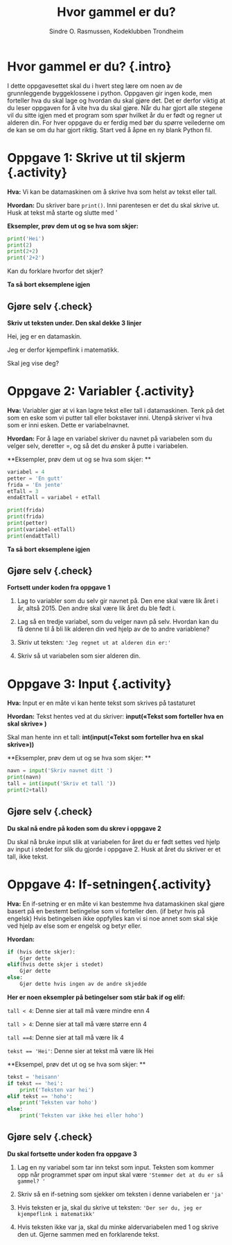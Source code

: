 ﻿---
title: Hvor gammel er du?
level: 2
author: Sindre O. Rasmussen, Kodeklubben Trondheim
---

# Hvor gammel er du? {.intro}
I dette oppgavesettet skal du i hvert steg lære om noen av de grunnleggende byggeklossene i python. Oppgaven gir ingen kode, men forteller hva du skal lage og hvordan du skal gjøre det. Det er derfor viktig at du leser oppgaven for å vite hva du skal gjøre. Når du har gjort alle stegene vil du sitte igjen med et program som spør hvilket år du er født og regner ut alderen din. For hver oppgave du er ferdig med bør du spørre veilederne om de kan se om du har gjort riktig. Start ved å åpne en ny blank Python fil.

# Oppgave 1: Skrive ut til skjerm {.activity}
**Hva:** Vi kan be datamaskinen om å skrive hva som helst av tekst eller tall.

**Hvordan:** Du skriver bare `print()`. Inni parentesen er det du skal skrive ut. Husk at tekst må starte og slutte med ' 

**Eksempler, prøv dem ut og se hva som skjer:**
```python
print('Hei')
print(2)
print(2+2)
print('2+2')
```
Kan du forklare hvorfor det skjer?

**Ta så bort eksemplene igjen**

## Gjøre selv {.check} 
**Skriv ut teksten under. Den skal dekke 3 linjer**

Hei, jeg er en datamaskin.

Jeg er derfor kjempeflink i matematikk.

Skal jeg vise deg?

# Oppgave 2: Variabler {.activity}
**Hva:** Variabler gjør at vi kan lagre tekst eller tall i datamaskinen. Tenk på det som en eske som vi putter tall eller bokstaver inni. Utenpå skriver vi hva som er inni esken. Dette er variabelnavnet.

**Hvordan:** For å lage en variabel skriver du navnet på variabelen som du velger selv, deretter =, og så det du ønsker å putte i variabelen.

**Eksempler, prøv dem ut og se hva som skjer: **
```python
variabel = 4
petter = 'En gutt'
frida = 'En jente'
etTall = 3
endaEtTall = variabel + etTall

print(frida)
print(frida)
print(petter)
print(variabel-etTall)
print(endaEtTall)
```
**Ta så bort eksemplene igjen**

## Gjøre selv {.check} 
**Fortsett under koden fra oppgave 1**

1. Lag to variabler som du selv gir navnet på. Den ene skal være lik året i år, altså 2015. Den andre skal være lik året du ble født i. 

2. Lag så en tredje variabel, som du velger navn på selv. Hvordan kan du få denne til å bli lik alderen din ved hjelp av de to andre variablene?

3. Skriv ut teksten: `'Jeg regnet ut at alderen din er:'`

4. Skriv så ut variabelen som sier alderen din.

# Oppgave 3: Input {.activity}
**Hva:** Input er en måte vi kan hente tekst som skrives på tastaturet

**Hvordan:** 
Tekst hentes ved at du skriver: **input(«Tekst som forteller hva en skal skrive» )**

Skal man hente inn et tall: **int(input(«Tekst som forteller hva en skal skrive»))**

**Eksempler, prøv dem ut og se hva som skjer: **
```python
navn = input('Skriv navnet ditt ')
print(navn)
tall = int(input('Skriv et tall '))
print(2+tall)
```

## Gjøre selv {.check}
**Du skal nå endre på koden som du skrev i oppgave 2**

Du skal nå bruke input slik at variabelen for året du er født settes ved hjelp av input i stedet for slik du gjorde i oppgave 2. Husk at året du skriver er et tall, ikke tekst.

# Oppgave 4: If-setningen{.activity}

**Hva:** En if-setning er en måte vi kan bestemme hva datamaskinen skal gjøre basert på en bestemt betingelse som vi forteller den. (if betyr hvis på engelsk) Hvis betingelsen ikke oppfylles kan vi si noe annet som skal skje ved hjelp av else som er engelsk og betyr eller.

**Hvordan:** 
```python
if (hvis dette skjer):
	Gjør dette
elif(hvis dette skjer i stedet)
	Gjør dette
else:
	Gjør dette hvis ingen av de andre skjedde
```

**Her er noen eksempler på betingelser som står bak if og elif:**

`tall < 4`: Denne sier at tall må være mindre enn 4

`tall > 4`: Denne sier at tall må være større enn 4

`tall ==4`: Denne sier at tall må være lik 4

`tekst == 'Hei'`: Denne sier at tekst må være lik Hei

**Eksempel, prøv det ut og se hva som skjer: **

```python
tekst = 'heisann'
if tekst == 'hei':
	print('Teksten var hei')
elif tekst == 'hoho':
	print('Teksten var hoho')
else:
	print('Teksten var ikke hei eller hoho')
```
## Gjøre selv {.check}
**Du skal fortsette under koden fra oppgave 3**

1. Lag en ny variabel som tar inn tekst som input. Teksten som kommer opp når programmet spør om input skal være `'Stemmer det at du er så gammel? '`

2. Skriv så en if-setning som sjekker om teksten i denne variabelen er `'ja'`

3. Hvis teksten er ja, skal du skrive ut teksten: `'Der ser du, jeg er kjempeflink i matematikk'`

4. Hvis teksten ikke var ja, skal du minke aldervariabelen med 1 og skrive den ut. Gjerne sammen med en forklarende tekst.



